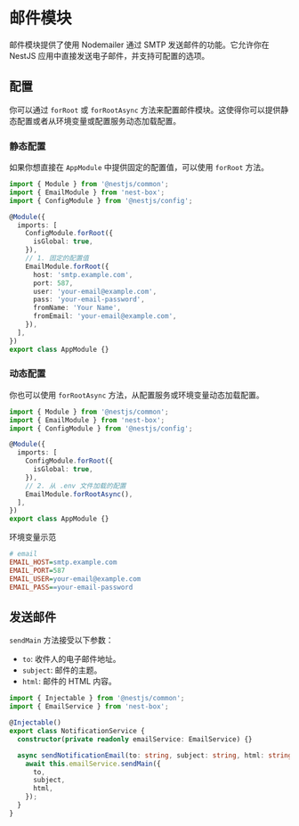 # 邮件模块

邮件模块提供了使用 Nodemailer 通过 SMTP 发送邮件的功能。它允许你在 NestJS 应用中直接发送电子邮件，并支持可配置的选项。

## 配置

你可以通过 `forRoot` 或 `forRootAsync` 方法来配置邮件模块。这使得你可以提供静态配置或者从环境变量或配置服务动态加载配置。

### 静态配置

如果你想直接在 `AppModule` 中提供固定的配置值，可以使用 `forRoot` 方法。

```typescript
import { Module } from '@nestjs/common';
import { EmailModule } from 'nest-box';
import { ConfigModule } from '@nestjs/config';

@Module({
  imports: [
    ConfigModule.forRoot({
      isGlobal: true,
    }),
    // 1. 固定的配置值
    EmailModule.forRoot({
      host: 'smtp.example.com',
      port: 587,
      user: 'your-email@example.com',
      pass: 'your-email-password',
      fromName: 'Your Name',
      fromEmail: 'your-email@example.com',
    }),
  ],
})
export class AppModule {}
```

### 动态配置

你也可以使用 `forRootAsync` 方法，从配置服务或环境变量动态加载配置。

```typescript
import { Module } from '@nestjs/common';
import { EmailModule } from 'nest-box';
import { ConfigModule } from '@nestjs/config';

@Module({
  imports: [
    ConfigModule.forRoot({
      isGlobal: true,
    }),
    // 2. 从 .env 文件加载的配置
    EmailModule.forRootAsync(),
  ],
})
export class AppModule {}
```

环境变量示范

```ini
# email
EMAIL_HOST=smtp.example.com
EMAIL_PORT=587
EMAIL_USER=your-email@example.com
EMAIL_PASS==your-email-password
```

## 发送邮件

`sendMain` 方法接受以下参数：

- `to`: 收件人的电子邮件地址。
- `subject`: 邮件的主题。
- `html`: 邮件的 HTML 内容。

```typescript
import { Injectable } from '@nestjs/common';
import { EmailService } from 'nest-box';

@Injectable()
export class NotificationService {
  constructor(private readonly emailService: EmailService) {}

  async sendNotificationEmail(to: string, subject: string, html: string) {
    await this.emailService.sendMain({
      to,
      subject,
      html,
    });
  }
}
```